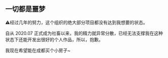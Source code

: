 ## 一切都是噩梦
:warning:经过几年的努力，这个组织的绝大部分项目都没有达到我想要的状态。

自从 2020.07 正式成为社畜以来，我的精力就异常分散，已经无法支撑我在这种状态下还能开发出很好的个人作品，所以，抱歉。

我现在希望能在成都买个小房子~
